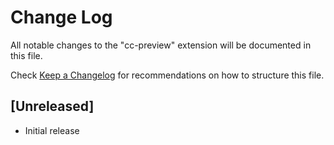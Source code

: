 # Change Log

All notable changes to the "cc-preview" extension will be documented in this file.

Check [Keep a Changelog](http://keepachangelog.com/) for recommendations on how to structure this file.

## [Unreleased]

- Initial release